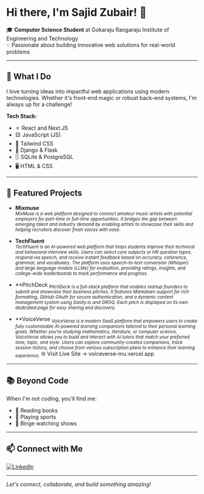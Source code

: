 # Hi there, I'm Sajid Zubair! 👋

🎓 **Computer Science Student** at Gokaraju Rangaraju Institute of Engineering and Technology  
💡 Passionate about building innovative web solutions for real-world problems

---

## 🚀 What I Do

I love turning ideas into impactful web applications using modern technologies. Whether it's front-end magic or robust back-end systems, I'm always up for a challenge!

**Tech Stack:**
- ⚛️ React and Next.JS
- 🟨 JavaScript (JS)
- 💨 Tailwind CSS
- 🐍 Django & Flask
- 🗄️ SQLite & PostgreSQL
- 🖥️ HTML & CSS

---

## 🌟 Featured Projects

- **Mixmuse**  
  <sub>*MixMuse is a web platform designed to connect amateur music artists with potential employers for part-time or full-time opportunities. It bridges the gap between emerging talent and industry demand by enabling artists to showcase their skills and helping recruiters discover fresh voices with ease.*</sub>

- **TechFluent**  
  <sub>*TechFluent is an AI-powered web platform that helps students improve their technical and behavioral interview skills. Users can select core subjects or HR question types, respond via speech, and receive instant feedback based on accuracy, coherence, grammar, and vocabulary. The platform uses speech-to-text conversion (Whisper) and large language models (LLMs) for evaluation, providing ratings, insights, and college-wide leaderboards to track performance and progress.*</sub>


- **PitchDeck
<sub>*PitchDeck is a full-stack platform that enables startup founders to submit and showcase their business pitches. It features Markdown support for rich formatting, GitHub OAuth for secure authentication, and a dynamic content management system using Sanity.io and GROQ. Each pitch is displayed on its own dedicated page for easy sharing and discovery.*</sub>

- **VoiceVerse
  <sub>*VoiceVerse is a modern SaaS platform that empowers users to create fully customizable AI-powered learning companions tailored to their personal learning goals. Whether you're studying mathematics, literature, or computer science, VoiceVerse allows you to build and interact with AI tutors that match your preferred tone, topic, and style. Users can explore community-created companions, track session history, and choose from various subscription plans to enhance their learning experience.*</sub>
🌐 Visit Live Site → voiceverse-mu.vercel.app

---

## 📚 Beyond Code

When I'm not coding, you'll find me:
- 📖 Reading books
- 🏏 Playing sports
- 🍿 Binge watching shows

---

## 📫 Connect with Me

[![LinkedIn](https://img.shields.io/badge/LinkedIn-blue?logo=linkedin&logoColor=white)](https://www.linkedin.com/in/sajid-zubair-72a25228b/)

---

*Let's connect, collaborate, and build something amazing!*
